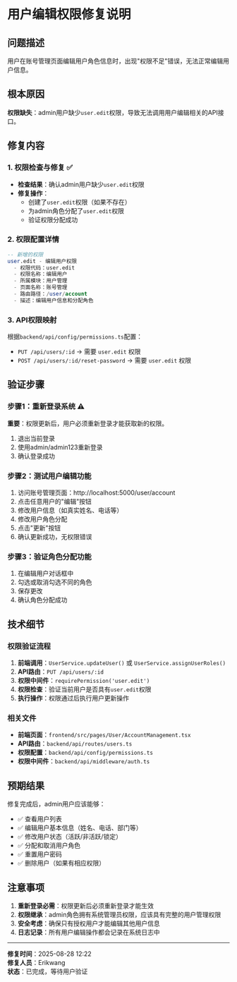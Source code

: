 # 用户编辑权限修复说明

## 问题描述
用户在账号管理页面编辑用户角色信息时，出现"权限不足"错误，无法正常编辑用户信息。

## 根本原因
**权限缺失**：admin用户缺少`user.edit`权限，导致无法调用用户编辑相关的API接口。

## 修复内容

### 1. 权限检查与修复 ✅
- **检查结果**：确认admin用户缺少`user.edit`权限
- **修复操作**：
  - 创建了`user.edit`权限（如果不存在）
  - 为admin角色分配了`user.edit`权限
  - 验证权限分配成功

### 2. 权限配置详情
```sql
-- 新增的权限
user.edit - 编辑用户权限
  - 权限代码：user.edit
  - 权限名称：编辑用户
  - 所属模块：用户管理
  - 页面名称：账号管理
  - 路由路径：/user/account
  - 描述：编辑用户信息和分配角色
```

### 3. API权限映射
根据`backend/api/config/permissions.ts`配置：
- `PUT /api/users/:id` → 需要 `user.edit` 权限
- `POST /api/users/:id/reset-password` → 需要 `user.edit` 权限

## 验证步骤

### 步骤1：重新登录系统 ⚠️
**重要**：权限更新后，用户必须重新登录才能获取新的权限。
1. 退出当前登录
2. 使用admin/admin123重新登录
3. 确认登录成功

### 步骤2：测试用户编辑功能
1. 访问账号管理页面：http://localhost:5000/user/account
2. 点击任意用户的"编辑"按钮
3. 修改用户信息（如真实姓名、电话等）
4. 修改用户角色分配
5. 点击"更新"按钮
6. 确认更新成功，无权限错误

### 步骤3：验证角色分配功能
1. 在编辑用户对话框中
2. 勾选或取消勾选不同的角色
3. 保存更改
4. 确认角色分配成功

## 技术细节

### 权限验证流程
1. **前端调用**：`UserService.updateUser()` 或 `UserService.assignUserRoles()`
2. **API路由**：`PUT /api/users/:id`
3. **权限中间件**：`requirePermission('user.edit')`
4. **权限检查**：验证当前用户是否具有`user.edit`权限
5. **执行操作**：权限通过后执行用户更新操作

### 相关文件
- **前端页面**：`frontend/src/pages/User/AccountManagement.tsx`
- **API路由**：`backend/api/routes/users.ts`
- **权限配置**：`backend/api/config/permissions.ts`
- **权限中间件**：`backend/api/middleware/auth.ts`

## 预期结果

修复完成后，admin用户应该能够：
- ✅ 查看用户列表
- ✅ 编辑用户基本信息（姓名、电话、部门等）
- ✅ 修改用户状态（活跃/非活跃/锁定）
- ✅ 分配和取消用户角色
- ✅ 重置用户密码
- ✅ 删除用户（如果有相应权限）

## 注意事项

1. **重新登录必需**：权限更新后必须重新登录才能生效
2. **权限继承**：admin角色拥有系统管理员权限，应该具有完整的用户管理权限
3. **安全考虑**：确保只有授权用户才能编辑其他用户信息
4. **日志记录**：所有用户编辑操作都会记录在系统日志中

---
**修复时间**：2025-08-28 12:22  
**修复人员**：Erikwang  
**状态**：已完成，等待用户验证